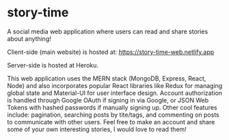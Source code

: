 # story-time

A social media web application where users can read and share stories about anything!

Client-side (main website) is hosted at: https://story-time-web.netlify.app 

Server-side is hosted at Heroku.

<!-- Here is a preview of the website:
![image.info](client/src/assets/storytime.png) -->

This web application uses the MERN stack (MongoDB, Express, React, Node) and also incorporates popular React libraries like Redux for managing global state and Material-UI for user interface design. Account authorization is handled through Google OAuth if signing in via Google, or JSON Web Tokens with hashed passwords if manually signing up. Other cool features include: pagination, searching posts by tite/tags, and commenting on posts to communicate with other users. Feel free to make an account and share some of your own interesting stories, I would love to read them!
